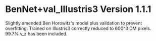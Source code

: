 # BenNet+val_Illustris3 Version 1.1.1
Slightly amended Ben Horowitz's model plus validation to prevent overfitting.
Trained on Illustris3 correctly reduced to 600^3 DM pixels.  
99.7% v_z has been included.
